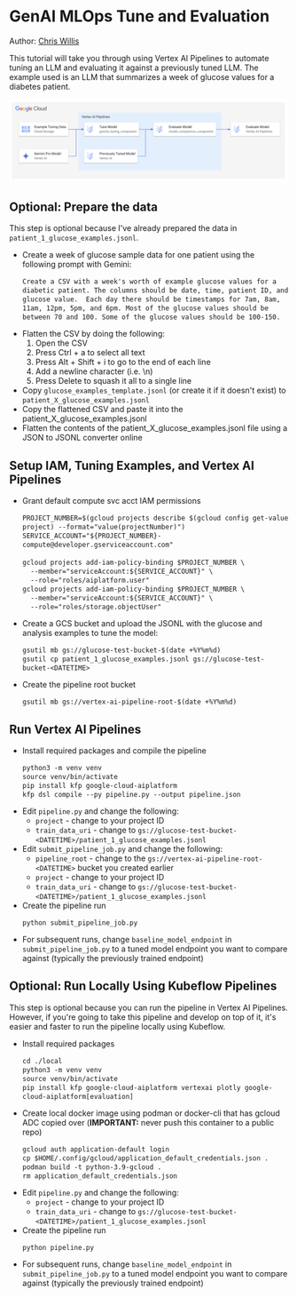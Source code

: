 # GenAI MLOps Tune and Evaluation
Author: [Chris Willis](https://github.com/willisc7)

This tutorial will take you through using Vertex AI Pipelines to automate tuning an LLM and evaluating it against a previously tuned LLM. The example used is an LLM that summarizes a week of glucose values for a diabetes patient.

![Diagram](./diagram.png)

## Optional: Prepare the data
This step is optional because I've already prepared the data in `patient_1_glucose_examples.jsonl`.
* Create a week of glucose sample data for one patient using the following prompt with Gemini:
  ```
  Create a CSV with a week's worth of example glucose values for a diabetic patient. The columns should be date, time, patient ID, and glucose value.  Each day there should be timestamps for 7am, 8am, 11am, 12pm, 5pm, and 6pm. Most of the glucose values should be between 70 and 100. Some of the glucose values should be 100-150.
  ```
* Flatten the CSV by doing the following:
  1. Open the CSV
  2. Press Ctrl + a to select all text
  3. Press Alt + Shift + i to go to the end of each line
  4. Add a newline character (i.e. \n)
  5. Press Delete to squash it all to a single line
* Copy `glucose_examples_template.jsonl` (or create it if it doesn't exist) to `patient_X_glucose_examples.jsonl`
* Copy the flattened CSV and paste it into the patient_X_glucose_examples.jsonl
* Flatten the contents of the patient_X_glucose_examples.jsonl file using a JSON to JSONL converter online

## Setup IAM, Tuning Examples, and Vertex AI Pipelines
* Grant default compute svc acct IAM permissions
  ```
  PROJECT_NUMBER=$(gcloud projects describe $(gcloud config get-value project) --format="value(projectNumber)")
  SERVICE_ACCOUNT="${PROJECT_NUMBER}-compute@developer.gserviceaccount.com"

  gcloud projects add-iam-policy-binding $PROJECT_NUMBER \
    --member="serviceAccount:${SERVICE_ACCOUNT}" \
    --role="roles/aiplatform.user"
  gcloud projects add-iam-policy-binding $PROJECT_NUMBER \
    --member="serviceAccount:${SERVICE_ACCOUNT}" \
    --role="roles/storage.objectUser"
  ```
* Create a GCS bucket and upload the JSONL with the glucose and analysis examples to tune the model:
  ```
  gsutil mb gs://glucose-test-bucket-$(date +%Y%m%d)
  gsutil cp patient_1_glucose_examples.jsonl gs://glucose-test-bucket-<DATETIME>
  ```
* Create the pipeline root bucket
  ```
  gsutil mb gs://vertex-ai-pipeline-root-$(date +%Y%m%d)
  ```

## Run Vertex AI Pipelines
* Install required packages and compile the pipeline
  ```
  python3 -m venv venv
  source venv/bin/activate
  pip install kfp google-cloud-aiplatform
  kfp dsl compile --py pipeline.py --output pipeline.json
  ```
* Edit `pipeline.py` and change the following:
  * `project` - change to your project ID
  * `train_data_uri` - change to `gs://glucose-test-bucket-<DATETIME>/patient_1_glucose_examples.jsonl`
* Edit `submit_pipeline_job.py` and change the following:
  * `pipeline_root` - change to the `gs://vertex-ai-pipeline-root-<DATETIME>` bucket you created earlier
  * `project` - change to your project ID
  * `train_data_uri` - change to `gs://glucose-test-bucket-<DATETIME>/patient_1_glucose_examples.jsonl`
* Create the pipeline run
  ```
  python submit_pipeline_job.py
  ```
* For subsequent runs, change `baseline_model_endpoint` in `submit_pipeline_job.py` to a tuned model endpoint you want to compare against (typically the previously trained endpoint)

## Optional: Run Locally Using Kubeflow Pipelines
This step is optional because you can run the pipeline in Vertex AI Pipelines. However, if you're going to take this pipeline and develop on top of it, it's easier and faster to run the pipeline locally using Kubeflow.
* Install required packages
  ```
  cd ./local
  python3 -m venv venv
  source venv/bin/activate
  pip install kfp google-cloud-aiplatform vertexai plotly google-cloud-aiplatform[evaluation]
  ```
* Create local docker image using podman or docker-cli that has gcloud ADC copied over (**IMPORTANT:** never push this container to a public repo)
    ```
    gcloud auth application-default login
    cp $HOME/.config/gcloud/application_default_credentials.json .
    podman build -t python-3.9-gcloud .
    rm application_default_credentials.json
    ```
* Edit `pipeline.py` and change the following:
  * `project` - change to your project ID
  * `train_data_uri` - change to `gs://glucose-test-bucket-<DATETIME>/patient_1_glucose_examples.jsonl`
* Create the pipeline run
  ```
  python pipeline.py
  ```
* For subsequent runs, change `baseline_model_endpoint` in `submit_pipeline_job.py` to a tuned model endpoint you want to compare against (typically the previously trained endpoint)